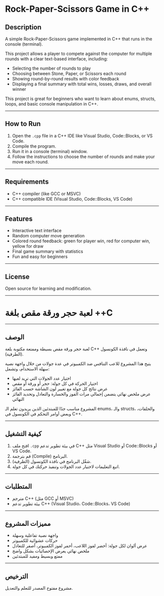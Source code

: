 # Rock-Paper-Scissors Game in C++

## Description

A simple Rock-Paper-Scissors game implemented in C++ that runs in the console (terminal).

This project allows a player to compete against the computer for multiple rounds with a clear text-based interface, including:

- Selecting the number of rounds to play  
- Choosing between Stone, Paper, or Scissors each round  
- Showing round-by-round results with color feedback  
- Displaying a final summary with total wins, losses, draws, and overall winner  

This project is great for beginners who want to learn about enums, structs, loops, and basic console manipulation in C++.

---

## How to Run

1. Open the `.cpp` file in a C++ IDE like Visual Studio, Code::Blocks, or VS Code.  
2. Compile the program.  
3. Run it in a console (terminal) window.  
4. Follow the instructions to choose the number of rounds and make your move each round.

---

## Requirements

- C++ compiler (like GCC or MSVC)  
- C++ compatible IDE (Visual Studio, Code::Blocks, VS Code)  

---

## Features

- Interactive text interface  
- Random computer move generation  
- Colored round feedback: green for player win, red for computer win, yellow for draw  
- Final game summary with statistics  
- Fun and easy for beginners  

---

## License

Open source for learning and modification.

---

# لعبة حجر ورقة مقص بلغة ++C

---

## الوصف

لعبة حجر ورقة مقص بسيطة وممتعة مكتوبة بلغة C++ وتعمل في نافذة الكونسول (الطرفية).

يتيح هذا المشروع للاعب التنافس ضد الكمبيوتر في عدة جولات من خلال واجهة نصية سهلة الاستخدام، وتشمل:

- اختيار عدد الجولات التي تريد لعبها  
- اختيار الحركة في كل جولة: حجر أو ورقة أو مقص  
- عرض نتائج كل جولة مع تغيير لون الشاشة حسب الفائز  
- عرض ملخص نهائي يتضمن إجمالي مرات الفوز والخسارة والتعادل وتحديد الفائز النهائي  

المشروع مناسب جدًا للمبتدئين الذين يريدون تعلم الـ enums، والـ structs، والحلقات، وبعض أوامر التحكم في الكونسول في C++.

---

## كيفية التشغيل

1. افتح ملف `.cpp` في بيئة تطوير تدعم C++ مثل Visual Studio أو Code::Blocks أو VS Code.  
2. قم بترجمة (Compile) البرنامج.  
3. شغّل البرنامج في نافذة الكونسول (الطرفية).  
4. اتبع التعليمات لاختيار عدد الجولات وتنفيذ حركتك في كل جولة.

---

## المتطلبات

- مترجم C++ (مثل GCC أو MSVC)  
- بيئة تطوير تدعم C++ (Visual Studio، Code::Blocks، VS Code)  

---

## مميزات المشروع

- واجهة نصية تفاعلية وسهلة  
- حركات عشوائية للكمبيوتر  
- عرض ألوان لكل جولة: أخضر لفوز اللاعب، أحمر لفوز الكمبيوتر، أصفر للتعادل  
- ملخص نهائي يعرض الإحصائيات بشكل واضح  
- ممتع وبسيط ومفيد للمبتدئين  

---

## الترخيص

مشروع مفتوح المصدر للتعلم والتعديل.
